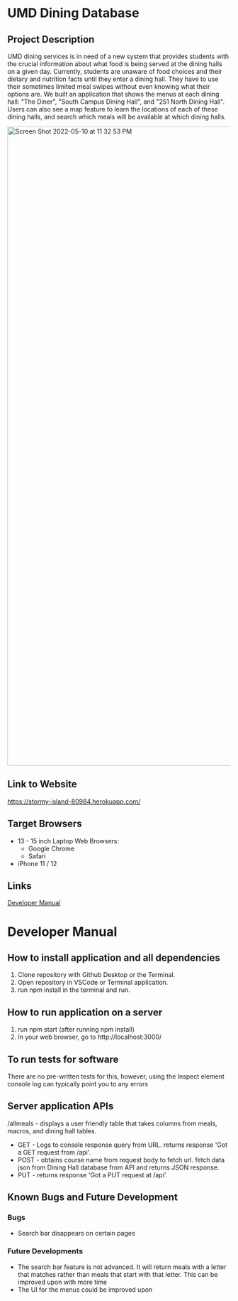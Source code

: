  # UMD Dining Database #
 
 ## Project Description ##

UMD dining services is in need of a new system that provides students with the crucial information about what food is being served at the dining halls on a given day. Currently, students are unaware of food choices and their dietary and nutrition facts until they enter a dining hall. They have to use their sometimes limited meal swipes without even knowing what their options are. We built an application that shows the menus at each dining hall: "The Diner", "South Campus Dining Hall", and "251 North Dining Hall". Users can also see a map feature to learn the locations of each of these dining halls, and search which meals will be available at which dining halls.



<img width="1439" alt="Screen Shot 2022-05-10 at 11 32 53 PM" src="https://user-images.githubusercontent.com/64926563/167763942-07e76f58-74b7-4638-9bc3-f50f9cbd6c78.png">


## Link to Website ##

https://stormy-island-80984.herokuapp.com/

## Target Browsers ##

* 13 - 15 inch Laptop Web Browsers:
  * Google Chrome
  * Safari
* iPhone 11 / 12


## Links ##

[Developer Manual](https://github.com/jhersh4/finalproject377#developer-manual/ "Developer Manual")

# Developer Manual #

## How to install application and all dependencies ##

1. Clone repository with Github Desktop or the Terminal.
2. Open repository in VSCode or Terminal application.
3. run npm install in the terminal and run.


## How to run application on a server ##

1. run npm start (after running npm install)
2. In your web browser, go to http://localhost:3000/


## To run tests for software ##

There are no pre-written tests for this, however, using the Inspect element console log can typically point you to any errors


## Server application APIs ##

/allmeals - displays a user friendly table that takes columns from meals, macros, and dining hall tables.

* GET - Logs to console response query from URL. returns response 'Got a GET request from /api'.
* POST - obtains course name from request body to fetch url. fetch data json from Dining Hall database from API and returns JSON response.
* PUT - returns response 'Got a PUT request at /api'.


## Known Bugs and Future Development ##

### Bugs ###
* Search bar disappears on certain pages

### Future Developments ###
* The search bar feature is not advanced. It will return meals with a letter that matches rather than meals that start with that letter. This can be improved upon with more time
* The UI for the menus could be improved upon







